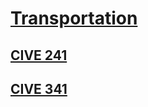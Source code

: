 # [Transportation](https://benklassen77.github.io)

## [CIVE 241](https://benklassen77.github.io/documents/courses/transpo/transponotes.pdf)

## [CIVE 341](transpoengineering.md)
